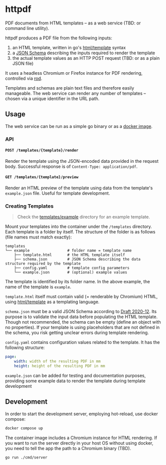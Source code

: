 # httpdf

PDF documents from HTML templates – as a web service (TBD: or command line utility).

httpdf produces a PDF file from the following inputs:

1) an HTML template, written in go's [html/template](https://pkg.go.dev/html/template) syntax
2) a [JSON Schema](https://json-schema.org/) describing the inputs required to render the template
3) the actual template values as an HTTP POST request (TBD: or as a plain JSON file)

It uses a headless Chromium or Firefox instance for PDF rendering, controlled via [rod](https://pkg.go.dev/github.com/go-rod/rod).

Templates and schemas are plain text files and therefore easily manageable. The web service can render any number of templates – chosen via a unique identifier in the URL path.

## Usage

The web service can be run as a simple go binary or as a [docker image](https://hub.docker.com/r/sehrgutesoftware/httpdf).

### API

#### `POST /templates/{template}/render`
Render the template using the JSON-encoded data provided in the request body. Successful response is of `Content-Type: application/pdf`.

#### `GET /templates/{template}/preview`
Render an HTML preview of the template using data from the template's `example.json` file. Useful for template development.

### Creating Templates

> Check the [templates/example](./templates/example/) directory for an example template.

Mount your templates into the container under the `/templates` directory. Each template is a folder by itself. The structure of the folder is as follows (file names must match exactly):

```
templates
└── example                 # folder name = template name
    ├── template.html       # the HTML template itself
    ├── schema.json         # JSON Schema describing the data structure required by the template
    ├── config.yaml         # template config parameters
    └── example.json        # (optional) example values
```

The template is identified by its folder name. In the above example, the name of the template is `example`.

`template.html` itself must contain valid (= renderable by Chromium) HTML, using [html/template](https://pkg.go.dev/html/template) as a templating language.

`schema.json` must be a valid JSON Schema according to [Draft 2020-12](https://json-schema.org/draft/2020-12). Its purpose is to validate the input data before populating the HTML template. Though not recommended, the schema can be empty (define an object with no properties). If your template is using placeholders that are not defined in the schema, you risk getting unclear errors during template rendering.

`config.yaml` contains configuration values related to the template. It has the following structure:

```yaml
page:
    width: width of the resulting PDF in mm
    height: height of the resulting PDF in mm
```

`example.json` can be added for testing and documentation purposes, providing some example data to render the template during template development

## Development

In order to start the development server, employing hot-reload, use docker compose:

```sh
docker compose up
```

The container image includes a Chromium instance for HTML rendering. If you want to run the server directly in your host OS without using docker, you need to tell the app the path to a Chromium binary (TBD).

```sh
go run ./cmd/server
```
